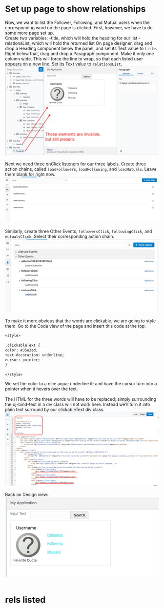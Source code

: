 # Set up page to show relationships

Now, we want to list the Follower, Following, and Mutual users when the corresponding word on the page is clicked. First, however, we have to do some more page set up. <br>
Create two variables:
-title, which will hold the heading for our list
-relationsList, which will hold the returned list
On page designer, drag and drop a Heading component below the panel, and set its Text value to `title`. Right below that, drag and drop a Paragraph component. Make it only one column wide. This will force the line to wrap, so that each listed user appears on a new line. Set its Text value to `relationsList`. <br>
![](/images/lab400/4-40.png)<br>
<br>
Next we need three onClick listeners for our three labels. Create three action chains, called `loadFollowers`, `loadFollowing`, and `loadMutuals`. Leave them blank for right now. <br>
![](/images/lab400/4-41.png)<br>
<br>
Similarly, create three Other Events, `followersClick`, `followingClick`, and `mutualsClick`. Select their corresponding action chain.<br>
![](/images/lab400/4-42.png)<br>
<br>
To make it more obvious that the words are clickable, we are going to style them. Go to the Code view of the page and insert this code at the top:
```
<style>

.clickableText {
color: #35e3ed;
text-decoration: underline;
cursor: pointer;
}

</style>
```
We set the color to a nice aqua; underline it; and have the cursor turn into a pointer when it hovers over the text.<br>
<br>
The HTML for the three words will have to be replaced; simply surrounding the oj-bind-text in a div class will not work here. Instead we'll turn it into plain text surround by our clickableText div class.<br>
![](/images/lab400/4-43.png)<br>
<br>
Back on Design view:<br>
![](/images/lab400/4-44.png)<br>
<br>

# rels listed


